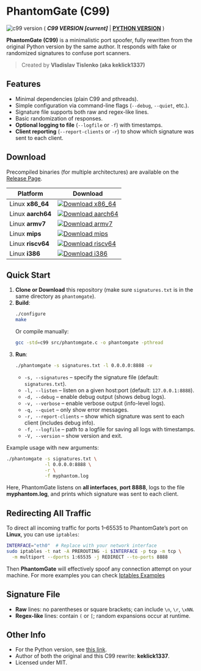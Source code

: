 # PhantomGate (C99)
![c99 version](https://img.shields.io/badge/Pure-C99-green?logo=c)
( **_C99 VERSION [current]_** | **[PYTHON VERSION](https://github.com/keklick1337/PhantomGate)** )

**PhantomGate (C99)** is a minimalistic port spoofer, fully rewritten from the original Python version by the same author. It responds with fake or randomized signatures to confuse port scanners.

> Created by **Vladislav Tislenko (aka keklick1337)**

## Features
- Minimal dependencies (plain C99 and pthreads).
- Simple configuration via command-line flags (`--debug`, `--quiet`, etc.).
- Signature file supports both raw and regex-like lines.
- Basic randomization of responses.
- **Optional logging to file** (`--logfile` or `-f`) with timestamps.
- **Client reporting** (`--report-clients` or `-r`) to show which signature was sent to each client.

## Download
Precompiled binaries (for multiple architectures) are available on the [Release Page](https://github.com/keklick1337/PhantomGateC99/releases).  

| Platform   | Download                                                                                                                        |
|------------|---------------------------------------------------------------------------------------------------------------------------------|
| Linux **x86_64**  | [![Download x86_64](https://img.shields.io/badge/x86__64-Latest-blueviolet?logo=github)](https://github.com/keklick1337/PhantomGateC99/releases/latest/download/phantomgate_x86_64.tar.gz)     |
| Linux **aarch64** | [![Download aarch64](https://img.shields.io/badge/aarch64-Latest-brightgreen?logo=github)](https://github.com/keklick1337/PhantomGateC99/releases/latest/download/phantomgate_aarch64.tar.gz) |
| Linux **armv7**   | [![Download armv7](https://img.shields.io/badge/armv7-Latest-blue?logo=github)](https://github.com/keklick1337/PhantomGateC99/releases/latest/download/phantomgate_armv7.tar.gz)               |
| Linux **mips**    | [![Download mips](https://img.shields.io/badge/mips-Latest-red?logo=github)](https://github.com/keklick1337/PhantomGateC99/releases/latest/download/phantomgate_mips.tar.gz)                   |
| Linux **riscv64** | [![Download riscv64](https://img.shields.io/badge/riscv64-Latest-yellow?logo=github)](https://github.com/keklick1337/PhantomGateC99/releases/latest/download/phantomgate_riscv64.tar.gz)       |
| Linux **i386**    | [![Download i386](https://img.shields.io/badge/i386-Latest-orange?logo=github)](https://github.com/keklick1337/PhantomGateC99/releases/latest/download/phantomgate_i386.tar.gz)               |

## Quick Start

1. **Clone or Download** this repository (make sure `signatures.txt` is in the same directory as `phantomgate`).
2. **Build**:
   ```bash
   ./configure
   make
   ```
   Or compile manually:
   ```bash
   gcc -std=c99 src/phantomgate.c -o phantomgate -pthread
   ```
3. **Run**:
   ```bash
   ./phantomgate -s signatures.txt -l 0.0.0.0:8888 -v
   ```
   - `-s, --signatures` – specify the signature file (default: `signatures.txt`).  
   - `-l, --listen` – listen on a given host:port (default: `127.0.0.1:8888`).  
   - `-d, --debug` – enable debug output (shows debug logs).  
   - `-v, --verbose` – enable verbose output (info-level logs).  
   - `-q, --quiet` – only show error messages.  
   - `-r, --report-clients` – show which signature was sent to each client (includes debug info).  
   - `-f, --logfile` – path to a logfile for saving all logs with timestamps.  
   - `-V, --version` – show version and exit.

Example usage with new arguments:
```bash
./phantomgate -s signatures.txt \
              -l 0.0.0.0:8888 \
              -r \
              -f myphantom.log
```
Here, PhantomGate listens on **all interfaces**, **port 8888**, logs to the file **myphantom.log**, and prints which signature was sent to each client.

## Redirecting All Traffic

To direct all incoming traffic for ports 1–65535 to PhantomGate’s port on **Linux**, you can use `iptables`:
```bash
INTERFACE="eth0"  # Replace with your network interface
sudo iptables -t nat -A PREROUTING -i $INTERFACE -p tcp -m tcp \
  -m multiport --dports 1:65535 -j REDIRECT --to-ports 8888
```
Then **PhantomGate** will effectively spoof any connection attempt on your machine.
For more examples you can check [Iptables Examples](examples)

## Signature File
- **Raw** lines: no parentheses or square brackets; can include `\n`, `\r`, `\xNN`.
- **Regex-like** lines: contain `(` or `[`; random expansions occur at runtime.

## Other Info
- For the Python version, see [this link](https://github.com/keklick1337/PhantomGate).  
- Author of both the original and this C99 rewrite: **keklick1337**.
- Licensed under MIT.